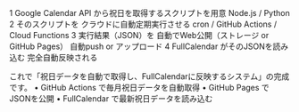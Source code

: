 1
Google Calendar API から祝日を取得するスクリプトを用意
Node.js / Python
2
そのスクリプトを クラウドに自動定期実行させる
cron / GitHub Actions / Cloud Functions
3
実行結果（JSON）を 自動でWeb公開（ストレージ or GitHub Pages）
自動push or アップロード
4
FullCalendar がそのJSONを読み込む
完全自動反映される



これで「祝日データを自動で取得し、FullCalendarに反映するシステム」の完成です。
	•	GitHub Actions で毎月祝日データを自動取得
	•	GitHub Pages でJSONを公開
	•	FullCalendar で最新祝日データを読み込む

